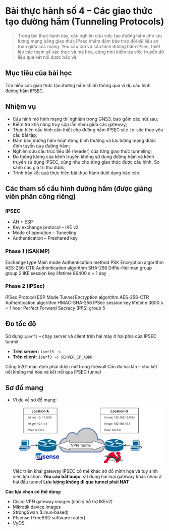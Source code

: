 # Bài thực hành số 4 – Các giao thức tạo đường hầm (Tunneling Protocols)

> Trong bài thực hành này, cần nghiên cứu việc tạo đường hầm cho lưu lượng mạng bằng giao thức IPsec nhằm đảm bảo trao đổi dữ liệu an toàn giữa các mạng. Yêu cầu tạo và cấu hình đường hầm IPsec, thiết lập các tham số xác thực và mã hóa, cũng như kiểm tra việc truyền dữ liệu qua kết nối được bảo vệ.

## Mục tiêu của bài học
Tìm hiểu các giao thức tạo đường hầm chính thông qua ví dụ cấu hình đường hầm IPSEC.

## Nhiệm vụ

- Cấu hình mô hình mạng thí nghiệm trong GNS3, bao gồm các nút sau;
- Kiểm tra khả năng truy cập lẫn nhau giữa các gateway;
- Thực hiện cấu hình cần thiết cho đường hầm IPSEC site-to-site theo yêu cầu bài tập;
- Đảm bảo đường hầm hoạt động bình thường và lưu lượng mạng được định tuyến qua đường hầm;
- Nghiên cứu cấu trúc tiêu đề (header) của từng giao thức tunneling;
- Đo thông lượng của kênh truyền không sử dụng đường hầm và kênh truyền sử dụng IPSEC, cũng như cho từng giao thức được cấu hình. So sánh các giá trị thu được;
- Trình bày kết quả thực hiện bài thực hành dưới dạng báo cáo.

## Các tham số cấu hình đường hầm (được giảng viên phân công riêng)

### IPSEC
- AH + ESP
- Key exchange protocol – IKE v2
- Mode of operation – Tunneling
- Authentication – Preshared key

### Phase 1 (ISAKMP)  
Exchange type  Main mode
Authentication method  PSK
Encryption algorithm  AES-256-CTR
Authentication algorithm  SHA-256
Diffie-Hellman group  group 2 
IKE session key lifetime  86400 s = 1 day

### Phase 2 (IPSec)  
IPSec Protocol  ESP
Mode  Tunnel
Encryption algorithm  AES-256-CTR
Authentication algorithm  HMAC-SHA-256
IPSec session key lifetime  3600 s = 1 hour
Perfect Forward Secrecy (PFS)  group 5

## Đo tốc độ

Sử dụng `iperf3` – chạy server và client trên hai máy ở hai phía của IPSEC tunnel

- **Trên server:** `iperf3 -s`
- **Trên client:** `iperf3 -c SERVER_IP_ADDR`

Cổng 5201 mặc định phải được mở trong firewall
Cần đo hai lần – cho kết nối không mã hóa và kết nối qua IPSEC tunnel

## Sơ đồ mạng

- Ví dụ về sơ đồ mạng:
![ví dụ về sơ đồ mạng](./img/1_sodo_de.png)
Việc triển khai gateway IPSEC có thể khác sơ đồ minh họa và tùy sinh viên lựa chọn.
**Yêu cầu bắt buộc:** sử dụng hai loại gateway khác nhau ở hai đầu tunnel
**Lưu lượng không đi qua tunnel phải NAT**

**Các lựa chọn có thể dùng:**
- Cisco VPN gateway images (chú ý hỗ trợ IKEv2)  
- Mikrotik device images  
- StrongSwan (Linux-based)  
- Pfsense (FreeBSD software router)  
- VyOS